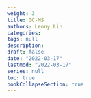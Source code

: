 ```yaml
---
weight: 3
title: GC-MS
authors: Lenny Lin
categories:
tags: null
description:
draft: false
date: "2022-03-17"
lastmod: "2022-03-17"
series: null
toc: true
bookCollapseSection: true
---
```




